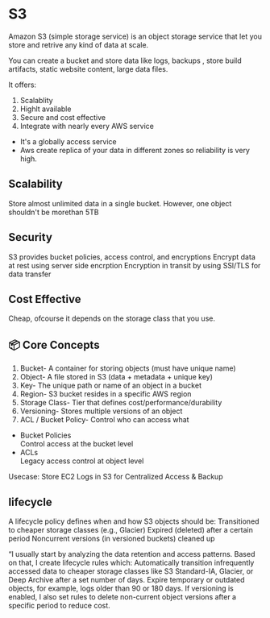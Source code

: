 # S3 
Amazon S3 (simple storage service) is an object storage service that let you store and retrive any kind of data at scale.

You can create a bucket and store data like logs, backups , store build artifacts, static website content, large data files.

It offers:
1. Scalablity
2. Highlt available
3. Secure and cost effective
4. Integrate with nearly every AWS service

- It's a globally access service
- Aws create replica of your data in different zones so reliability is very high.

## Scalability
Store almost unlimited data in a single bucket. However, one object shouldn't be morethan 5TB

## Security
S3 provides bucket policies, access control, and encryptions 
Encrypt data at rest using server side encrption
Encryption in transit by using SSl/TLS for data transfer

## Cost Effective
Cheap, ofcourse it depends on the storage class that you use.

## 📦 Core Concepts

1. Bucket- A container for storing objects (must have unique name)
2. Object- A file stored in S3 (data + metadata + unique key)
3. Key-    The unique path or name of an object in a bucket
4. Region-	S3 bucket resides in a specific AWS region
5. Storage Class-	Tier that defines cost/performance/durability
6. Versioning-	Stores multiple versions of an object
7. ACL / Bucket Policy-	Control who can access what

- Bucket Policies	
Control access at the bucket level
- ACLs	
Legacy access control at object level

Usecase: Store EC2 Logs in S3 for Centralized Access & Backup


## lifecycle

A lifecycle policy defines when and how S3 objects should be: Transitioned to cheaper storage classes (e.g., Glacier) Expired (deleted) after a certain period Noncurrent versions (in versioned buckets) cleaned up

“I usually start by analyzing the data retention and access patterns. Based on that, I create lifecycle rules which: Automatically transition infrequently accessed data to cheaper storage classes like S3 Standard-IA, Glacier, or Deep Archive after a set number of days. Expire temporary or outdated objects, for example, logs older than 90 or 180 days. If versioning is enabled, I also set rules to delete non-current object versions after a specific period to reduce cost.